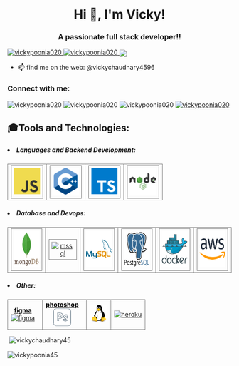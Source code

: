 <h1 align="center">Hi 👋,  I'm Vicky!</h1>
<h3 align="center">A passionate full stack developer!!</h3>
<p align="left">
  <a href="https://twitter.com/vickychaudharyj" target="_blank">
    <img src="https://img.shields.io/twitter/follow/vickychaudharyj?logo=twitter&style=for-the-badge" alt="vickypoonia020" />
    <img src="https://komarev.com/ghpvc/?username=vickyj&label=Profile%20views&color=0e75b6&style=flat" alt="vickypoonia020" />
	  <img align="center" src="https://camo.githubusercontent.com/9790442a186cf9984a391793e2586ba6c8840cb5a698e26a425d670880f617c5/68747470733a2f2f7777772e77696e677374656368736f6c7574696f6e732e636f6d2f77702d636f6e74656e742f75706c6f6164732f323032322f30332f66756c6c2d737461636b2d646576656c6f706d656e742e676966" />
  </a>
</p>

- 📫 find me on the web: @vickychaudhary4596
<h3 align="left">Connect with me:</h3>
<p align="left" style="text-decoration: none;">
  <a href="https://twitter.com/vickychaudhary45" target="blank" style="text-decoration: none;">
    <img align="center" src="https://raw.githubusercontent.com/rahuldkjain/github-profile-readme-generator/master/src/images/icons/Social/twitter.svg" alt="vickypoonia020" height="30" width="40" />
  </a>
  <a href="https://linkedin.com/in/vickychaudhary4596" target="blank" style="text-decoration: none;">
    <img align="center" src="https://raw.githubusercontent.com/rahuldkjain/github-profile-readme-generator/master/src/images/icons/Social/linked-in-alt.svg" alt="vickypoonia020" height="30" width="40" />
  </a>
  <a href="https://instagram.com/vickychaudhary4596" target="blank" style="text-decoration: none;">
    <img align="center" src="https://raw.githubusercontent.com/rahuldkjain/github-profile-readme-generator/master/src/images/icons/Social/instagram.svg" alt="vickypoonia020" height="30" width="40" />
  </a>
  <a href="https://www.leetcode.com/vickychaudhary4596" target="blank">
    <img align="center" src="https://raw.githubusercontent.com/rahuldkjain/github-profile-readme-generator/master/src/images/icons/Social/leet-code.svg" alt="vickypoonia020" height="30" width="40" />
  </a>
</p>

<p align="left">





<h2 align="left">🎓Tools and Technologies:</h2>
<h5 align="left"><li>Languages and Backend Development:</li></h5>
<table>
	<tbody>
		<tr>
			<td align="center" style=" border: 1px solid grey;">
				<a href="https://developer.mozilla.org/en-US/docs/Web/JavaScript" target="_blank" rel="noreferrer" style="border: 1px solid grey; padding: 5px; display: inline-block;">
				  <img src="https://raw.githubusercontent.com/devicons/devicon/master/icons/javascript/javascript-original.svg" alt="javascript" width="60" height="60" />
				</a>
			</td>
			<td align="center" style=" border: 1px solid grey;">
				<a href="https://www.w3schools.com/cpp/" target="_blank" rel="noreferrer" style="border: 1px solid grey; padding: 5px; display: inline-block; margin: 0; margin-right: 0;">
				  <img src="https://raw.githubusercontent.com/devicons/devicon/master/icons/cplusplus/cplusplus-original.svg" alt="cplusplus" width="60" height="60" />
				</a>
			</td>
			<td align="center" style=" border: 1px solid grey;">
				<a href="https://www.typescriptlang.org/" target="_blank" rel="noreferrer" style="border: 1px solid grey; padding: 5px; display: inline-block; margin: 0; margin-right: 0;">
				  <img src="https://raw.githubusercontent.com/devicons/devicon/master/icons/typescript/typescript-original.svg" alt="typescript" width="60" height="60" />
				</a>
			</td>
			<td align="center" style=" border: 1px solid grey;">
				<a href="https://nodejs.org" target="_blank" rel="noreferrer" style="border: 1px solid grey; padding: 5px; display: inline-block; margin: 0; margin-right: 0;">
				  <img src="https://raw.githubusercontent.com/devicons/devicon/master/icons/nodejs/nodejs-original-wordmark.svg" alt="nodejs" width="60" height="60" />
				</a>
			</td>
			<!-- <td align="center" style=" border: 1px solid grey;">
				<a href="https://expressjs.com" target="_blank" rel="noreferrer" style="border: 1px solid grey; padding: 5px; display: inline-block; margin: 0; margin-right: 0;">
				  <img src="https://raw.githubusercontent.com/devicons/devicon/master/icons/express/express-original-wordmark.svg" alt="express" width="60" height="60" />
				</a>
			</td> -->
		</tr>
	</tbody>
</table>
<!-- <h5 align="left"><li>Frontend Development:</li></h5>
<table>
		<tbody>
			<tr>
				<td align="center" style=" border: 1px solid grey;">
					<a target="_blank" rel="noopener noreferrer nofollow"  href="https://camo.githubusercontent.com/0572484ad6374652d6df268459e452d0cc15eb7a854cd309ac551ef1c22aadab/68747470733a2f2f63646e2e737667706f726e2e636f6d2f6c6f676f732f68746d6c2d352e737667" ><img height="64px" width="64px" src="https://camo.githubusercontent.com/0572484ad6374652d6df268459e452d0cc15eb7a854cd309ac551ef1c22aadab/68747470733a2f2f63646e2e737667706f726e2e636f6d2f6c6f676f732f68746d6c2d352e737667" data-canonical-src="https://cdn.svgporn.com/logos/html-5.svg" style="max-width: 100%;"></a>
					</td>
				<td align="center" style=" border: 1px solid grey;">
					<a target="_blank" rel="noopener noreferrer nofollow" href="https://camo.githubusercontent.com/c1f5dc2448313016f31c281247e0f2b7b9afb61bfaa80e43f0affe0f98bb15a3/68747470733a2f2f63646e2e737667706f726e2e636f6d2f6c6f676f732f6373732d332e737667"><img height="64px" width="64px" src="https://camo.githubusercontent.com/c1f5dc2448313016f31c281247e0f2b7b9afb61bfaa80e43f0affe0f98bb15a3/68747470733a2f2f63646e2e737667706f726e2e636f6d2f6c6f676f732f6373732d332e737667" data-canonical-src="https://cdn.svgporn.com/logos/css-3.svg" style="max-width: 100%;"></a>
					</td>
				<td align="center" style=" border: 1px solid grey;">
					<span><strong>Javascript</strong></span><br>
					<a target="_blank" rel="noopener noreferrer nofollow" href="https://camo.githubusercontent.com/e8957fc08fb95fbe2110ae9dd1f3d0a8306d2dcbd922d42c0e556f369401d450/68747470733a2f2f63646e2e737667706f726e2e636f6d2f6c6f676f732f6a6176617363726970742e737667"><img height="64px" width="64px" src="https://camo.githubusercontent.com/e8957fc08fb95fbe2110ae9dd1f3d0a8306d2dcbd922d42c0e556f369401d450/68747470733a2f2f63646e2e737667706f726e2e636f6d2f6c6f676f732f6a6176617363726970742e737667" data-canonical-src="https://cdn.svgporn.com/logos/javascript.svg" style="max-width: 100%;"></a>
					</td>
				<td align="center" style=" border: 1px solid grey;">
					<span><strong>Typescript</strong></span><br>
					<a target="_blank" rel="noopener noreferrer nofollow" href="https://camo.githubusercontent.com/4993ff7fe46dd32135f0dd404c7dbb3ad71035433f4bb769514906dbf810943f/68747470733a2f2f63646e2e737667706f726e2e636f6d2f6c6f676f732f747970657363726970742e737667"><img height="64px" width="64px" src="https://camo.githubusercontent.com/4993ff7fe46dd32135f0dd404c7dbb3ad71035433f4bb769514906dbf810943f/68747470733a2f2f63646e2e737667706f726e2e636f6d2f6c6f676f732f747970657363726970742e737667" data-canonical-src="https://cdn.svgporn.com/logos/typescript.svg" style="max-width: 100%;"></a>
					</td>
				<td align="center" style=" border: 1px solid grey;">
					<span><strong>Next</strong></span><br>
                    <a href="https://nextjs.org/" target="_blank" rel="noreferrer" padding: 5px; display: inline-block; margin: 0; margin-right: 0;">
                    <img src="https://cdn.worldvectorlogo.com/logos/nextjs-2.svg" alt="nextjs" width="80" height="60" />
                    </a>
					</td>
				<td align="center" style=" border: 1px solid grey;">
					<span><strong>Bootstrap</strong></span><br>
					<a target="_blank" rel="noopener noreferrer nofollow" href="https://camo.githubusercontent.com/ea3c145923463699dc1bca226f1b1d3c0efbcb75217e858d64441f25709528a0/68747470733a2f2f63646e2e737667706f726e2e636f6d2f6c6f676f732f626f6f7473747261702e737667"><img height="64px" width="64px" src="https://camo.githubusercontent.com/ea3c145923463699dc1bca226f1b1d3c0efbcb75217e858d64441f25709528a0/68747470733a2f2f63646e2e737667706f726e2e636f6d2f6c6f676f732f626f6f7473747261702e737667" data-canonical-src="https://cdn.svgporn.com/logos/bootstrap.svg" style="max-width: 100%;"></a>
					</td>
				<td align="center" style=" border: 1px solid grey;">
					<span><strong>React</strong></span><br>
					<a target="_blank" rel="noopener noreferrer nofollow" href="https://camo.githubusercontent.com/c58210be26f471fb41ad12dff8c9700c1c4889c2840b1269b31307062ff2e305/68747470733a2f2f63646e2e737667706f726e2e636f6d2f6c6f676f732f72656163742e737667"><img height="64px" width="64px" src="https://camo.githubusercontent.com/c58210be26f471fb41ad12dff8c9700c1c4889c2840b1269b31307062ff2e305/68747470733a2f2f63646e2e737667706f726e2e636f6d2f6c6f676f732f72656163742e737667" data-canonical-src="https://cdn.svgporn.com/logos/react.svg" style="max-width: 100%;"></a>
					</td>
				<td align="center" style=" border: 1px solid grey;">
					<span><strong>Redux</strong></span><br>
					<a target="_blank" rel="noopener noreferrer nofollow" href="https://camo.githubusercontent.com/e67e6d25e9a59468bd73f49610b82807302b289f1283f7b7995edfd821f5110d/68747470733a2f2f63646e2e776f726c64766563746f726c6f676f2e636f6d2f6c6f676f732f72656475782e737667"><img height="64px" width="64px" src="https://camo.githubusercontent.com/e67e6d25e9a59468bd73f49610b82807302b289f1283f7b7995edfd821f5110d/68747470733a2f2f63646e2e776f726c64766563746f726c6f676f2e636f6d2f6c6f676f732f72656475782e737667" data-canonical-src="https://cdn.worldvectorlogo.com/logos/redux.svg" style="max-width: 100%;"></a>
					</td>
                <td align="center" style=" border: 1px solid grey;">
					<span><strong>tailwindcss</strong></span><br>
					<a href="https://tailwindcss.com/" target="_blank" rel="noreferrer" style=" padding: 5px; display: inline-block; margin: 0; margin-right: 0;">
                    <img src="https://www.vectorlogo.zone/logos/tailwindcss/tailwindcss-icon.svg" alt="tailwind" width="60" height="60" /></a>
					</td>
                <td align="center" style=" border: 1px solid grey;">
					<span><strong>webpack</strong></span><br>
					<a href="https://webpack.js.org" target="_blank" rel="noreferrer" style=" padding: 5px; display: inline-block; margin: 0; margin-right: 0;">
                    <img src="https://raw.githubusercontent.com/devicons/devicon/d00d0969292a6569d45b06d3f350f463a0107b0d/icons/webpack/webpack-original-wordmark.svg" alt="webpack" width="60" height="60" />
                    </a>
					</td>
			</tr>
		</tbody>
	</table> -->


<h5 align="left"><li>Database and Devops:</li></h5>
<table>
	<tbody>
		<tr>
			<td align="center" style=" border: 1px solid grey;">
				<a href="https://www.mongodb.com/" target="_blank" rel="noreferrer" style="border: 1px solid grey; padding: 5px; display: inline-block; margin: 0; margin-right: 0;">
				  <img src="https://raw.githubusercontent.com/devicons/devicon/master/icons/mongodb/mongodb-original-wordmark.svg" alt="mongodb" width="80" height="80" />
				</a>
			</td>
			<td align="center" style=" border: 1px solid grey;">
				<a href="https://www.microsoft.com/en-us/sql-server" target="_blank" rel="noreferrer" style="border: 1px solid grey; padding: 5px; display: inline-block;">
				  <img src="https://www.svgrepo.com/show/303229/microsoft-sql-server-logo.svg" alt="mssql" width="80" height="80" />
				</a>
			</td>
			<td align="center" style=" border: 1px solid grey;">
				<a href="https://www.mysql.com/" target="_blank" rel="noreferrer" style="border: 1px solid grey; padding: 5px; display: inline-block; margin: 0; margin-right: 0;">
				  <img src="https://raw.githubusercontent.com/devicons/devicon/master/icons/mysql/mysql-original-wordmark.svg" alt="mysql" width="80" height="80" />
				</a>
			</td>
			<td align="center" style=" border: 1px solid grey;">
				<a href="https://www.postgresql.org" target="_blank" rel="noreferrer" style="border: 1px solid grey; padding: 5px; display: inline-block; margin: 0; margin-right: 0;">
				  <img src="https://raw.githubusercontent.com/devicons/devicon/master/icons/postgresql/postgresql-original-wordmark.svg" alt="postgresql" width="80" height="80" />
				</a>
			</td>
			<!-- <td align="center" style=" border: 1px solid grey;">
				<a href="https://expressjs.com" target="_blank" rel="noreferrer" style="border: 1px solid grey; padding: 5px; display: inline-block; margin: 0; margin-right: 0;">
				  <img src="https://raw.githubusercontent.com/devicons/devicon/master/icons/express/express-original-wordmark.svg" alt="express" width="60" height="60" />
				</a>
			</td> -->
			<td align="center" style=" border: 1px solid grey;">
				<a href="https://www.docker.com/" target="_blank" rel="noreferrer" style="border: 1px solid grey; padding: 5px; display: inline-block; margin: 0; margin-right: 0;">
				  <img src="https://raw.githubusercontent.com/devicons/devicon/master/icons/docker/docker-original-wordmark.svg" alt="docker" width="80" height="80" />
				</a>
			</td>
			<td align="center" style=" border: 1px solid grey;">
				<a href="https://aws.amazon.com" target="_blank" rel="noreferrer" style="border: 1px solid grey; padding: 5px; display: inline-block; margin: 0; margin-right: 0;">
				  <img src="https://raw.githubusercontent.com/devicons/devicon/master/icons/amazonwebservices/amazonwebservices-original-wordmark.svg" alt="aws" width="80" height="80" />
				</a>
			</td>
		</tr>
	</tbody>
</table>





<h5 align="left"><li>Other:</li></h5>
<table>
	<tbody>
		<tr>
			<td align="center" style=" border: 1px solid grey;">
				<a href="https://www.figma.com/" target="_blank" rel="noreferrer"style="display: inline-block; margin: 0; margin-right: 10px;">
				  <span align="center" style="color: black;"><strong>figma</strong></span><br>
				  <img src="https://www.vectorlogo.zone/logos/figma/figma-icon.svg" alt="figma" width="40" height="40" />
				</a>
			</td>
			<td align="center" style=" border: 1px solid grey;">
				<a href="https://www.photoshop.com/en" target="_blank" rel="noreferrer"style="display: inline-block; margin: 0; margin-right: 10px;">
				  <span align="center" style="color: black;"><strong>photoshop</strong></span><br>
				  <img src="https://raw.githubusercontent.com/devicons/devicon/master/icons/photoshop/photoshop-line.svg" alt="photoshop" width="40" height="40" />
				</a>
			</td>
			<td align="center" style=" border: 1px solid grey;">
				<a href="https://www.linux.org/" target="_blank" rel="noreferrer"style="display: inline-block; margin: 0; margin-right: 0;">
				  <img src="https://raw.githubusercontent.com/devicons/devicon/master/icons/linux/linux-original.svg" alt="linux" width="40" height="40" />
				</a>
			</td>
			<td align="center" style=" border: 1px solid grey;">
				<a href="https://heroku.com" target="_blank" rel="noreferrer">
				  <img src="https://www.vectorlogo.zone/logos/heroku/heroku-icon.svg" alt="heroku" width="40" height="40" />
				</a>
			</td>
		</tr>
	</tbody>
</table>





</p>




<!-- <p><img align="left" src="https://github-readme-stats.vercel.app/api/top-langs?username=vickychaudhary45&show_icons=true&locale=en&layout=compact" alt="vickychaudhary45" /></p> -->

<p>&nbsp;<img align="center" src="https://github-readme-stats.vercel.app/api?username=vickychaudhary45&show_icons=true&locale=en" alt="vickychaudhary45" /></p>

<p><img align="center" src="https://github-readme-streak-stats.herokuapp.com/?user=vickychaudhary45&" alt="vickypoonia45" /></p>
